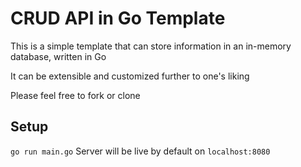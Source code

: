 # CRUD API in Go Template

This is a simple template that can store information in an in-memory database, written in Go

It can be extensible and customized further to one's liking

Please feel free to fork or clone

## Setup

`go run main.go`
Server will be live by default on `localhost:8080`
